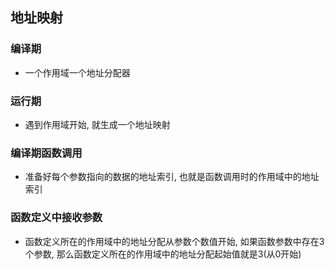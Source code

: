 ## 地址映射
### 编译期
- 一个作用域一个地址分配器

### 运行期
- 遇到作用域开始, 就生成一个地址映射

### 编译期函数调用
- 准备好每个参数指向的数据的地址索引, 也就是函数调用时的作用域中的地址索引

### 函数定义中接收参数
- 函数定义所在的作用域中的地址分配从参数个数值开始, 如果函数参数中存在3个参数, 那么函数定义所在的作用域中的地址分配起始值就是3(从0开始)
